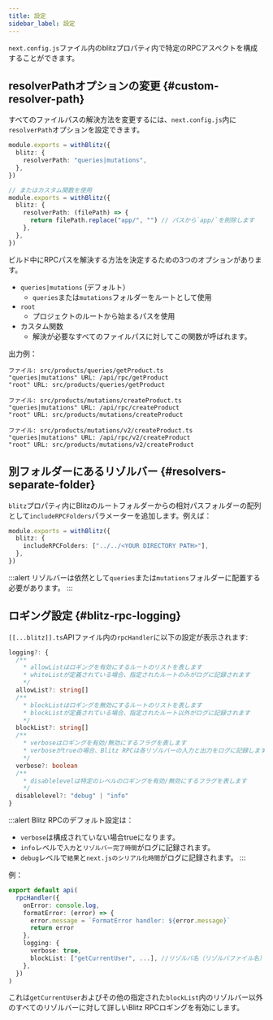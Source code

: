 ```yaml
---
title: 設定
sidebar_label: 設定
---
```


`next.config.js`ファイル内のblitzプロパティ内で特定のRPCアスペクトを構成することができます。

## resolverPathオプションの変更 {#custom-resolver-path}

すべてのファイルパスの解決方法を変更するには、`next.config.js`内に`resolverPath`オプションを設定できます。

```ts
module.exports = withBlitz({
  blitz: {
    resolverPath: "queries|mutations",
  },
})

// またはカスタム関数を使用
module.exports = withBlitz({
  blitz: {
    resolverPath: (filePath) => {
      return filePath.replace("app/", "") // パスから`app/`を削除します
    },
  },
})
```

ビルド中にRPCパスを解決する方法を決定するための3つのオプションがあります。

- `queries|mutations` (デフォルト）
  - `queries`または`mutations`フォルダーをルートとして使用
- `root`
  - プロジェクトのルートから始まるパスを使用
- カスタム関数
  - 解決が必要なすべてのファイルパスに対してこの関数が呼ばれます。

出力例：

```
ファイル: src/products/queries/getProduct.ts
"queries|mutations" URL: /api/rpc/getProduct
"root" URL: src/products/queries/getProduct

ファイル: src/products/mutations/createProduct.ts
"queries|mutations" URL: /api/rpc/createProduct
"root" URL: src/products/mutations/createProduct

ファイル: src/products/mutations/v2/createProduct.ts
"queries|mutations" URL: /api/rpc/v2/createProduct
"root" URL: src/products/mutations/v2/createProduct
```

## 別フォルダーにあるリゾルバー {#resolvers-separate-folder}

`blitz`プロパティ内にBlitzのルートフォルダーからの相対パスフォルダーの配列として`includeRPCFolders`パラメーターを追加します。例えば：

```ts
module.exports = withBlitz({
  blitz: {
    includeRPCFolders: ["../../<YOUR DIRECTORY PATH>"],
  },
})
```

:::alert
リゾルバーは依然として`queries`または`mutations`フォルダーに配置する必要があります。
:::

## ロギング設定 {#blitz-rpc-logging}

`[[...blitz]].ts`APIファイル内の`rpcHandler`に以下の設定が表示されます:
```ts
logging?: {
  /**
    * allowListはロギングを有効にするルートのリストを表します
    * whiteListが定義されている場合、指定されたルートのみがログに記録されます
    */
  allowList?: string[]
  /**
    * blockListはロギングを無効にするルートのリストを表します
    * blockListが定義されている場合、指定されたルート以外がログに記録されます
    */
  blockList?: string[]
  /**
    * verboseはロギングを有効/無効にするフラグを表します
    * verboseがtrueの場合、Blitz RPCは各リゾルバーの入力と出力をログに記録します
    */
  verbose?: boolean
  /**
    * disablelevelは特定のレベルのロギングを有効/無効にするフラグを表します
    */
  disablelevel?: "debug" | "info"
}
```

:::alert
  Blitz RPCのデフォルト設定は：
  - `verbose`は構成されていない場合trueになります。
  - `info`レベルで`入力`と`リゾルバー完了時間`がログに記録されます。
  - `debug`レベルで`結果`と`next.jsのシリアル化時間`がログに記録されます。
:::

例：

```ts
export default api(
  rpcHandler({
    onError: console.log,
    formatError: (error) => {
      error.message = `FormatError handler: ${error.message}`
      return error
    },
    logging: {
      verbose: true,
      blockList: ["getCurrentUser", ...], //リゾルバ名（リゾルバファイル名）を記載するだけです
    },
  })
)
```

これは`getCurrentUser`およびその他の指定された`blockList`内のリゾルバー以外のすべてのリゾルバーに対して詳しいBlitz RPCロギングを有効にします。
